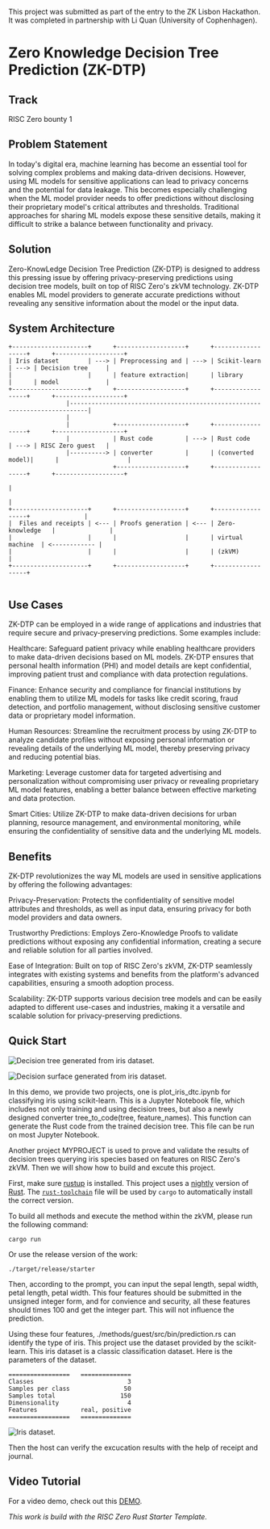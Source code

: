 This project was submitted as part of the entry to the ZK Lisbon Hackathon.  It was completed in partnership with Li Quan (University of Cophenhagen).



# Zero Knowledge Decision Tree Prediction (ZK-DTP)

## Track
RISC Zero bounty 1

## Problem Statement
In today's digital era, machine learning has become an essential tool for solving complex problems and making data-driven decisions. However, using ML models for sensitive applications can lead to privacy concerns and the potential for data leakage. This becomes especially challenging when the ML model provider needs to offer predictions without disclosing their proprietary model's critical attributes and thresholds. Traditional approaches for sharing ML models expose these sensitive details, making it difficult to strike a balance between functionality and privacy.

## Solution

Zero-KnowLedge Decision Tree Prediction (ZK-DTP) is designed to address this pressing issue by offering privacy-preserving predictions using decision tree models, built on top of RISC Zero's zkVM technology. ZK-DTP enables ML model providers to generate accurate predictions without revealing any sensitive information about the model or the input data.

## System Architecture
```
+---------------------+      +-------------------+      +------------------+      +-------------------+
| Iris dataset        | ---> | Preprocessing and | ---> | Scikit-learn     | ---> | Decision tree     |
|                     |      | feature extraction|      | library          |      | model             |
+---------------------+      +-------------------+      +------------------+      +-------------------+
                |---------------------------------------------------------------------------|
                |                                                                          
                |            +-------------------+      +------------------+      +-------------------+
                |            | Rust code         | ---> | Rust code        | ---> | RISC Zero guest   |
                |----------> | converter         |      | (converted model)|      |                   |
                             +-------------------+      +------------------+      +-------------------+
                                                                                           |
                                                                                           |
+---------------------+      +-------------------+      +------------------+               |
|  Files and receipts | <--- | Proofs generation | <--- | Zero-knowledge   |               |
|                     |      |                   |      | virtual machine  | <------------ |
|                     |      |                   |      | (zkVM)           |
+---------------------+      +-------------------+      +------------------+


```

## Use Cases

ZK-DTP can be employed in a wide range of applications and industries that require secure and privacy-preserving predictions. Some examples include:

Healthcare: Safeguard patient privacy while enabling healthcare providers to make data-driven decisions based on ML models. ZK-DTP ensures that personal health information (PHI) and model details are kept confidential, improving patient trust and compliance with data protection regulations.

Finance: Enhance security and compliance for financial institutions by enabling them to utilize ML models for tasks like credit scoring, fraud detection, and portfolio management, without disclosing sensitive customer data or proprietary model information.

Human Resources: Streamline the recruitment process by using ZK-DTP to analyze candidate profiles without exposing personal information or revealing details of the underlying ML model, thereby preserving privacy and reducing potential bias.

Marketing: Leverage customer data for targeted advertising and personalization without compromising user privacy or revealing proprietary ML model features, enabling a better balance between effective marketing and data protection.

Smart Cities: Utilize ZK-DTP to make data-driven decisions for urban planning, resource management, and environmental monitoring, while ensuring the confidentiality of sensitive data and the underlying ML models.

## Benefits

ZK-DTP revolutionizes the way ML models are used in sensitive applications by offering the following advantages:

Privacy-Preservation: Protects the confidentiality of sensitive model attributes and thresholds, as well as input data, ensuring privacy for both model providers and data owners.

Trustworthy Predictions: Employs Zero-Knowledge Proofs to validate predictions without exposing any confidential information, creating a secure and reliable solution for all parties involved.

Ease of Integration: Built on top of RISC Zero's zkVM, ZK-DTP seamlessly integrates with existing systems and benefits from the platform's advanced capabilities, ensuring a smooth adoption process.

Scalability: ZK-DTP supports various decision tree models and can be easily adapted to different use-cases and industries, making it a versatile and scalable solution for privacy-preserving predictions.

## Quick Start

![Decision tree generated from iris dataset.](./decision_tree_iris.png)

![Decision surface generated from iris dataset.](./decision_surface.png)

In this demo, we provide two projects, one is plot_iris_dtc.ipynb for classifying iris using scikit-learn. This is a Jupyter Notebook file, which includes not only training and using decision trees, but also a newly designed converter tree_to_code(tree, feature_names). This function can generate the Rust code from the trained decision tree. This file can be run on most Jupyter Notebook.

Another project MYPROJECT is used to prove and validate the results of decision trees querying iris species based on features on RISC Zero's zkVM. Then we will show how to build and excute this project.

First, make sure [rustup](https://rustup.rs) is installed. This project uses a [nightly](https://doc.rust-lang.org/book/appendix-07-nightly-rust.html) version of [Rust](https://doc.rust-lang.org/book/ch01-01-installation.html). The [`rust-toolchain`](rust-toolchain) file will be used by `cargo` to automatically install the correct version.

To build all methods and execute the method within the zkVM, please run the following command:

```
cargo run
```

Or use the release version of the work:
```
./target/release/starter
```

Then, according to the prompt, you can input the sepal length, sepal width, petal length, petal width. This four features should be submitted in the unsigned integer form, and for convience and security, all these features should times 100 and get the integer part. This will not influence the prediction.


Using these four features, ./methods/guest/src/bin/prediction.rs can identify the type of iris. This project use the dataset provided by the scikit-learn. This iris dataset is a classic classification dataset. Here is the parameters of the dataset.

    =================   ==============
    Classes                          3
    Samples per class               50
    Samples total                  150
    Dimensionality                   4
    Features            real, positive
    =================   ==============


![Iris dataset.](./iris_dataset.png)


Then the host can verify the excucation results with the help of receipt and journal.

## Video Tutorial
For a video demo, check out this [DEMO](https://youtu.be/LE9eFDRjSYo).


*This work is build with the RISC Zero Rust Starter Template.*
